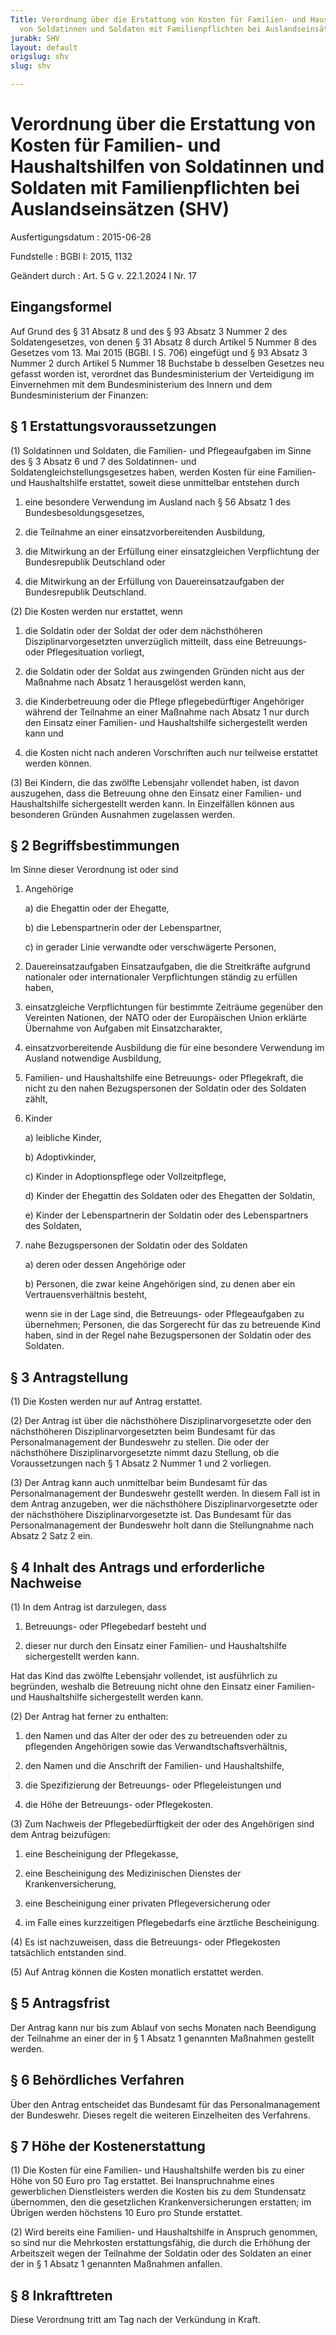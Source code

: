 ```yaml
---
Title: Verordnung über die Erstattung von Kosten für Familien- und Haushaltshilfen
  von Soldatinnen und Soldaten mit Familienpflichten bei Auslandseinsätzen
jurabk: SHV
layout: default
origslug: shv
slug: shv

---
```


# Verordnung über die Erstattung von Kosten für Familien- und Haushaltshilfen von Soldatinnen und Soldaten mit Familienpflichten bei Auslandseinsätzen (SHV)

Ausfertigungsdatum
:   2015-06-28

Fundstelle
:   BGBl I: 2015, 1132

Geändert durch
:   Art. 5 G v. 22.1.2024 I Nr. 17


## Eingangsformel

Auf Grund des § 31 Absatz 8 und des § 93 Absatz 3 Nummer 2 des Soldatengesetzes, von denen § 31 Absatz 8 durch Artikel 5 Nummer 8 des Gesetzes vom 13. Mai 2015 (BGBl. I S. 706) eingefügt und § 93 Absatz 3 Nummer 2 durch Artikel 5 Nummer 18 Buchstabe b desselben Gesetzes neu gefasst worden ist, verordnet das Bundesministerium der Verteidigung im Einvernehmen mit dem Bundesministerium des Innern und dem Bundesministerium der Finanzen:


## § 1 Erstattungsvoraussetzungen

(1) Soldatinnen und Soldaten, die Familien- und Pflegeaufgaben im Sinne des § 3 Absatz 6 und 7 des Soldatinnen- und Soldatengleichstellungsgesetzes haben, werden Kosten für eine Familien- und Haushaltshilfe erstattet, soweit diese unmittelbar entstehen durch

1.  eine besondere Verwendung im Ausland nach § 56 Absatz 1 des Bundesbesoldungsgesetzes,


2.  die Teilnahme an einer einsatzvorbereitenden Ausbildung,


3.  die Mitwirkung an der Erfüllung einer einsatzgleichen Verpflichtung der Bundesrepublik Deutschland oder


4.  die Mitwirkung an der Erfüllung von Dauereinsatzaufgaben der Bundesrepublik Deutschland.




(2) Die Kosten werden nur erstattet, wenn

1.  die Soldatin oder der Soldat der oder dem nächsthöheren Disziplinarvorgesetzten unverzüglich mitteilt, dass eine Betreuungs- oder Pflegesituation vorliegt,


2.  die Soldatin oder der Soldat aus zwingenden Gründen nicht aus der Maßnahme nach Absatz 1 herausgelöst werden kann,


3.  die Kinderbetreuung oder die Pflege pflegebedürftiger Angehöriger während der Teilnahme an einer Maßnahme nach Absatz 1 nur durch den Einsatz einer Familien- und Haushaltshilfe sichergestellt werden kann und


4.  die Kosten nicht nach anderen Vorschriften auch nur teilweise erstattet werden können.




(3) Bei Kindern, die das zwölfte Lebensjahr vollendet haben, ist davon auszugehen, dass die Betreuung ohne den Einsatz einer Familien- und Haushaltshilfe sichergestellt werden kann. In Einzelfällen können aus besonderen Gründen Ausnahmen zugelassen werden.


## § 2 Begriffsbestimmungen

Im Sinne dieser Verordnung ist oder sind

1.  Angehörige

    a)  die Ehegattin oder der Ehegatte,


    b)  die Lebenspartnerin oder der Lebenspartner,


    c)  in gerader Linie verwandte oder verschwägerte Personen,





2.  Dauereinsatzaufgaben Einsatzaufgaben, die die Streitkräfte aufgrund nationaler oder internationaler Verpflichtungen ständig zu erfüllen haben,


3.  einsatzgleiche Verpflichtungen für bestimmte Zeiträume gegenüber den Vereinten Nationen, der NATO oder der Europäischen Union erklärte Übernahme von Aufgaben mit Einsatzcharakter,


4.  einsatzvorbereitende Ausbildung die für eine besondere Verwendung im Ausland notwendige Ausbildung,


5.  Familien- und Haushaltshilfe eine Betreuungs- oder Pflegekraft, die nicht zu den nahen Bezugspersonen der Soldatin oder des Soldaten zählt,


6.  Kinder

    a)  leibliche Kinder,


    b)  Adoptivkinder,


    c)  Kinder in Adoptionspflege oder Vollzeitpflege,


    d)  Kinder der Ehegattin des Soldaten oder des Ehegatten der Soldatin,


    e)  Kinder der Lebenspartnerin der Soldatin oder des Lebenspartners des Soldaten,





7.  nahe Bezugspersonen der Soldatin oder des Soldaten

    a)  deren oder dessen Angehörige oder


    b)  Personen, die zwar keine Angehörigen sind, zu denen aber ein Vertrauensverhältnis besteht,



    wenn sie in der Lage sind, die Betreuungs- oder Pflegeaufgaben zu übernehmen; Personen, die das Sorgerecht für das zu betreuende Kind haben, sind in der Regel nahe Bezugspersonen der Soldatin oder des Soldaten.





## § 3 Antragstellung

(1) Die Kosten werden nur auf Antrag erstattet.

(2) Der Antrag ist über die nächsthöhere Disziplinarvorgesetzte oder den nächsthöheren Disziplinarvorgesetzten beim Bundesamt für das Personalmanagement der Bundeswehr zu stellen. Die oder der nächsthöhere Disziplinarvorgesetzte nimmt dazu Stellung, ob die Voraussetzungen nach § 1 Absatz 2 Nummer 1 und 2 vorliegen.

(3) Der Antrag kann auch unmittelbar beim Bundesamt für das Personalmanagement der Bundeswehr gestellt werden. In diesem Fall ist in dem Antrag anzugeben, wer die nächsthöhere Disziplinarvorgesetzte oder der nächsthöhere Disziplinarvorgesetzte ist. Das Bundesamt für das Personalmanagement der Bundeswehr holt dann die Stellungnahme nach Absatz 2 Satz 2 ein.


## § 4 Inhalt des Antrags und erforderliche Nachweise

(1) In dem Antrag ist darzulegen, dass

1.  Betreuungs- oder Pflegebedarf besteht und


2.  dieser nur durch den Einsatz einer Familien- und Haushaltshilfe sichergestellt werden kann.



Hat das Kind das zwölfte Lebensjahr vollendet, ist ausführlich zu begründen, weshalb die Betreuung nicht ohne den Einsatz einer Familien- und Haushaltshilfe sichergestellt werden kann.

(2) Der Antrag hat ferner zu enthalten:

1.  den Namen und das Alter der oder des zu betreuenden oder zu pflegenden Angehörigen sowie das Verwandtschaftsverhältnis,


2.  den Namen und die Anschrift der Familien- und Haushaltshilfe,


3.  die Spezifizierung der Betreuungs- oder Pflegeleistungen und


4.  die Höhe der Betreuungs- oder Pflegekosten.




(3) Zum Nachweis der Pflegebedürftigkeit der oder des Angehörigen sind dem Antrag beizufügen:

1.  eine Bescheinigung der Pflegekasse,


2.  eine Bescheinigung des Medizinischen Dienstes der Krankenversicherung,


3.  eine Bescheinigung einer privaten Pflegeversicherung oder


4.  im Falle eines kurzzeitigen Pflegebedarfs eine ärztliche Bescheinigung.




(4) Es ist nachzuweisen, dass die Betreuungs- oder Pflegekosten tatsächlich entstanden sind.

(5) Auf Antrag können die Kosten monatlich erstattet werden.


## § 5 Antragsfrist

Der Antrag kann nur bis zum Ablauf von sechs Monaten nach Beendigung der Teilnahme an einer der in § 1 Absatz 1 genannten Maßnahmen gestellt werden.


## § 6 Behördliches Verfahren

Über den Antrag entscheidet das Bundesamt für das Personalmanagement der Bundeswehr. Dieses regelt die weiteren Einzelheiten des Verfahrens.


## § 7 Höhe der Kostenerstattung

(1) Die Kosten für eine Familien- und Haushaltshilfe werden bis zu einer Höhe von 50 Euro pro Tag erstattet. Bei Inanspruchnahme eines gewerblichen Dienstleisters werden die Kosten bis zu dem Stundensatz übernommen, den die gesetzlichen Krankenversicherungen erstatten; im Übrigen werden höchstens 10 Euro pro Stunde erstattet.

(2) Wird bereits eine Familien- und Haushaltshilfe in Anspruch genommen, so sind nur die Mehrkosten erstattungsfähig, die durch die Erhöhung der Arbeitszeit wegen der Teilnahme der Soldatin oder des Soldaten an einer der in § 1 Absatz 1 genannten Maßnahmen anfallen.


## § 8 Inkrafttreten

Diese Verordnung tritt am Tag nach der Verkündung in Kraft.

